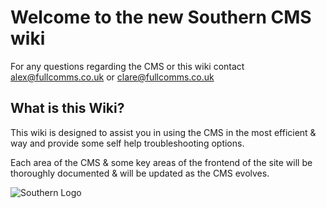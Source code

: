 # Welcome to the new Southern CMS wiki

For any questions regarding the CMS or this wiki contact alex@fullcomms.co.uk or clare@fullcomms.co.uk

## What is this Wiki?

This wiki is designed to assist you in using the CMS in the most efficient & way and provide some self help troubleshooting options.

Each area of the CMS & some key areas of the frontend of the site will be thoroughly documented & will be updated as the CMS evolves.

![Southern Logo](https://shosales.co.uk/images/header/logo.png)